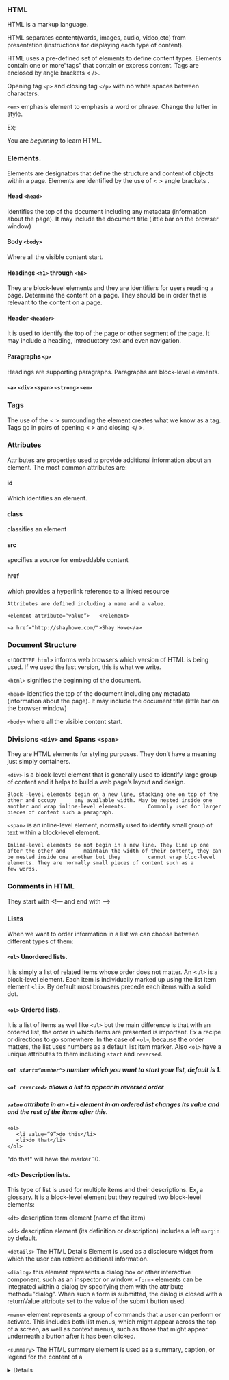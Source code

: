 

### HTML

HTML is a markup language.

HTML separates content(words, images, audio, video,etc) from presentation (instructions for displaying each type of content).

HTML uses a pre-defined set of elements to define content types. Elements contain one or more”tags” that contain or express content. Tags are enclosed by angle brackets < />.

Opening tag ``<p>`` and closing tag ``</p>`` with no white spaces between characters.

``<em>`` emphasis element  to emphasis a word or phrase. Change the letter in style.

Ex;             <p>You are <em> beginning</em> to learn HTML.</p>


### Elements.

Elements are designators that define the structure and content of objects within a page. Elements are identified by the use of < > angle brackets .


#### Head ``<head>``

Identifies the top of the document including any metadata (information about the page). It may include the document title (little bar on the browser window)


#### Body ``<body>``

Where all the visible content start.


#### Headings ``<h1>`` through ``<h6>``

They are block-level elements and they are identifiers for users reading a page. Determine the content on a page. They should be in order that is relevant to the content on a page.


#### Header ``<header>``

It is used to identify the top of the page or other segment of the page. It may include a heading, introductory text and even navigation.


#### Paragraphs ``<p>``

Headings are supporting paragraphs. Paragraphs are block-level elements.


#### ``<a>`` ``<div>`` ``<span>`` ``<strong>`` ``<em>``


### Tags

The use of the < > surrounding the element creates what we know as a tag. Tags go in pairs of opening < > and closing </ >.

### Attributes

Attributes are properties used to provide additional information about an element. The most common attributes are:

#### id
Which identifies an element.

#### class
classifies an element

#### src
specifies a source for embeddable content

#### href
which provides a hyperlink reference to a linked resource


````
Attributes are defined including a name and a value.

<element attribute=“value”>   </element>

<a href="http://shayhowe.com/">Shay Howe</a>
````

### Document Structure

``<!DOCTYPE html>`` informs web browsers which version of HTML is being used. If we used the last version, this is what we write.

``<html>`` signifies the beginning of the document.

``<head>`` identifies the top of the document including any metadata (information about the page). It may include the document title (little bar on the browser window)

``<body>`` where all the visible content start.


### Divisions ``<div>`` and Spans ``<span>``

They are HTML elements for styling purposes. They don’t have a meaning just simply containers.

``<div>`` is a block-level element that is generally used to identify large group of content and it helps to build a web page’s layout and design.


	Block -level elements begin on a new line, stacking one on top of the other and occupy 		any available width. May be nested inside one another and wrap inline-level elements. 		Commonly used for larger pieces of content such a paragraph.

``<span>`` is an inline-level element, normally used to identify small group of text within a block-level element.

	Inline-level elements do not begin in a new line. They line up one after the other and 		maintain the width of their content, they can be nested inside one another but they 		cannot wrap bloc-level elements. They are normally small pieces of content such as a 		few words.


### Comments in HTML

They start with <!— and end with —>

### Lists

When we want to order information in a list we can choose between different types of them:
#### `<ul>` Unordered lists.

It is simply a list of related items whose order does not matter. An <`ul>` is a block-level element. Each item is individually marked up using the list item element `<li>`. By default most browsers precede each items with a solid dot.

#### `<ol>` Ordered lists.

It is a list of items as well like `<ul>` but the main difference is that with an ordered list, the order in which items are presented is important. Ex a recipe or directions to go somewhere. In the case of `<ol>`, because the order matters, the list uses numbers as a default list item marker.
Also `<ol>` have a unique attributes to them including `start` and `reversed`.

##### `<ol start=“number”>` number which you want to start your list, default is 1.

##### `<ol reversed>` allows a list to appear in reversed order

##### `value` attribute in an `<li>` element in an ordered list changes its value and and the rest of the items after this.

 ````
<ol>
	<li value=“9”>do this</li>
	<li>do that</li>
</ol>
````
"do that" will have the marker 10.

#### `<dl>` Description lists.

This type of list is used for multiple items and their descriptions. Ex, a glossary.
It is a block-level element but they required two block-level elements:

`<dt>` description term element (name of the item)

`<dd>` description element (its definition or description) includes a left `margin` by default.


`<details>`	The HTML Details Element is used as a disclosure widget from which
	the user can retrieve additional information.

``<dialog>`` this element represents a dialog box or other interactive component,
	such as an inspector or window. ``<form>`` elements can be integrated within a
	dialog by specifying them with the attribute method="dialog". When such a form
	is submitted, the dialog is closed with a returnValue attribute set to the value
	of the submit button used.

 ``<menu>`` element represents a group of commands that a user can perform or
	 activate. This includes both list menus, which might appear across the top of
	 a screen, as well as context menus, such as those that might appear underneath
	 a button after it has been clicked.

``<summary>``	The HTML summary element is used as a summary, caption, or
	 legend for the content of a <details> element.

``<button>``represents a clickable button.


``<datalist>``contains a set of ``<option>`` elements that represent the values
	available for other controls interface. It can be associated with a control
	either by placing the control element inside the ``<label>`` element, or by
	using the for attribute. Such a control is called the labeled control of the
	label element.

``<fieldset>``element is used to group several controls as well as labels ``<label>''
	within a web form.
	
``<form>``	element represents a document section that contains interactive
	controls to submit information to a web server.

``<input>``element is used to create interactive controls for web-based forms in
	order to accept data from the user. How an ``<input>`` works varies considerably
	depending on the value of its type attribute.

``<keygen>``element exists to facilitate generation of key material, and submission
	of the public key as part of an HTML form. This mechanism is designed for use with
	Web-based certificate management systems. It is expected that the ``<keygen>``
	element will be used in an HTML form along with other information needed to construct
	a certificate request, and that the result of the process will be a signed certificate.

``<label>``represents a caption for an item in a user.


``<legend>``element (or HTML Legend Field Element) represents a caption for the
	content of its parent ``<fieldset>``.

``<meter>``	element represents either a scalar value within a known range or a
	fractional value.

``<optgroup>``element  creates a grouping of options within a ``<select>`` element.

``<option>``element is used to create a control representing an item within a
	``<select>``, an ``<optgroup>`` or a ``<datalist>`` HTML5 element.

``<output>``element represents the result of a calculation or user action.

``<progress>``element is used to view the completion progress of a task. While
	the specifics of how it's displayed is left up to the browser developer, it's
	typically displayed as a progress bar. Javascript can be used to manipulate the
	value of progress bar.

``<select>``element represents a control that presents a menu of options. The
	options within the menu are represented by ``<option>`` elements, which can be
	grouped by ``<optgroup>`` elements. Options can be pre-selected for the user.

``<textarea>`` element represents a multi-line plain-text editing control.

